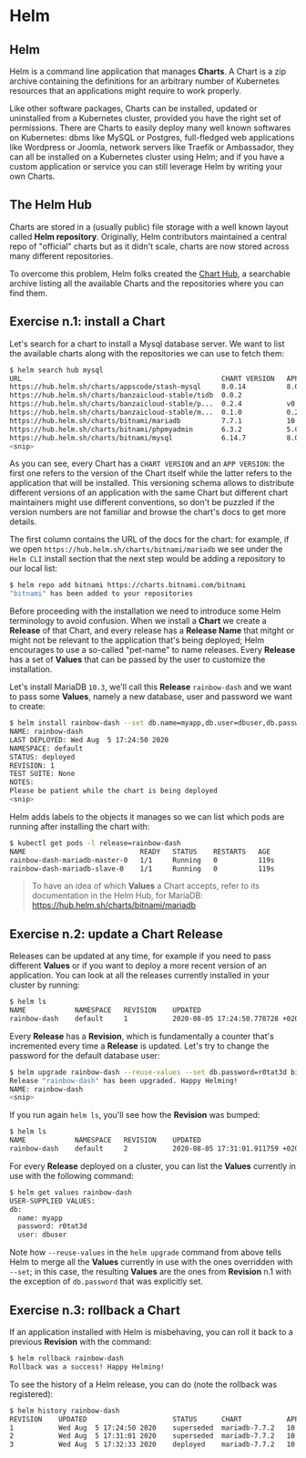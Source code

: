 # Helm

## Helm

Helm is a command line application that manages **Charts**. A Chart is a
zip archive containing the definitions for an arbitrary number of Kubernetes
resources that an applications might require to work properly.

Like other software packages, Charts can be installed, updated or uninstalled
from a Kubernetes cluster, provided you have the right set of permissions. There
are Charts to easily deploy many well known softwares on Kubernetes: dbms like MySQL
or Postgres, full-fledged web applications like Wordpress or Joomla, network servers
like Traefik or Ambassador, they can all be installed on a Kubernetes cluster using
Helm; and if you have a custom application or service you can still leverage Helm by
writing your own Charts.

## The Helm Hub

Charts are stored in a (usually public) file storage with a well known layout
called **Helm repository**. Originally, Helm contributors maintained a central repo
of "official" charts but as it didn't scale, charts are now stored across many different
repositories.

To overcome this problem, Helm folks created the [Chart Hub](https://hub.helm.sh/), a
searchable archive listing all the available Charts and the repositories where you can
find them.

## Exercise n.1: install a Chart

Let's search for a chart to install a Mysql database server. We want to list the available
charts along with the repositories we can use to fetch them:
```sh
$ helm search hub mysql
URL                                               	CHART VERSION	APP VERSION	DESCRIPTION
https://hub.helm.sh/charts/appscode/stash-mysql   	8.0.14       	8.0.14     	stash-mysql - MySQL database backup and restore...
https://hub.helm.sh/charts/banzaicloud-stable/tidb	0.0.2        	           	A TiDB Helm chart for Kubernetes
https://hub.helm.sh/charts/banzaicloud-stable/p...	0.2.4        	v0.11.0    	A Helm chart for prometheus mysql exporter with...
https://hub.helm.sh/charts/banzaicloud-stable/m...	0.1.0        	0.2.0      	A Helm chart for deploying the Oracle MySQL Ope...
https://hub.helm.sh/charts/bitnami/mariadb        	7.7.1        	10.3.23    	Fast, reliable, scalable, and easy to use open-...
https://hub.helm.sh/charts/bitnami/phpmyadmin     	6.3.2        	5.0.2      	phpMyAdmin is an mysql administration frontend
https://hub.helm.sh/charts/bitnami/mysql          	6.14.7       	8.0.21     	Chart to create a Highly available MySQL cluster
<snip>
```

As you can see, every Chart has a `CHART VERSION` and an `APP VERSION`: the first
one refers to the version of the Chart itself while the latter refers to
the application that will be installed. This versioning schema allows to distribute
different versions of an application with the same Chart but different chart maintainers
might use different conventions, so don't be puzzled if the version numbers are not
familiar and browse the chart's docs to get more details.

The first column contains the URL of the docs for the chart: for example, if we open
`https://hub.helm.sh/charts/bitnami/mariadb` we see under the `Helm CLI` install section
that the next step would be adding a repository to our local list:
```sh
$ helm repo add bitnami https://charts.bitnami.com/bitnami
"bitnami" has been added to your repositories
```

Before proceeding with the installation we need to introduce some Helm terminology
to avoid confusion. When we install a **Chart** we create a **Release** of that
Chart, and every release has a **Release Name** that mitght or might not be
relevant to the application that's being deployed; Helm encourages to use a
so-called "pet-name" to name releases. Every **Release** has a set of **Values**
that can be passed by the user to customize the installation.

Let's install MariaDB `10.3`, we'll call this **Release** `rainbow-dash` and we
want to pass some **Values**, namely a new database, user and password we want
to create:

```sh
$ helm install rainbow-dash --set db.name=myapp,db.user=dbuser,db.password=s3cr3t bitnami/mariadb
NAME: rainbow-dash
LAST DEPLOYED: Wed Aug  5 17:24:50 2020
NAMESPACE: default
STATUS: deployed
REVISION: 1
TEST SUITE: None
NOTES:
Please be patient while the chart is being deployed
<snip>
```

Helm adds labels to the objects it manages so we can list which pods are running after installing
the chart with:
```sh
$ kubectl get pods -l release=rainbow-dash
NAME                            READY   STATUS    RESTARTS   AGE
rainbow-dash-mariadb-master-0   1/1     Running   0          119s
rainbow-dash-mariadb-slave-0    1/1     Running   0          119s
```

> To have an idea of which **Values** a Chart accepts, refer to its documentation in the
> Helm Hub, for MariaDB: https://hub.helm.sh/charts/bitnami/mariadb

## Exercise n.2: update a Chart Release

Releases can be updated at any time, for example if you need to pass different
**Values** or if you want to deploy a more recent version of an application. You
can look at all the releases currently installed in your cluster by running:

```sh
$ helm ls
NAME        	NAMESPACE	REVISION	UPDATED                              	STATUS  	CHART        	APP VERSION
rainbow-dash	default  	1       	2020-08-05 17:24:50.778728 +0200 CEST	deployed	mariadb-7.7.2	10.3.23
```

Every **Release** has a **Revision**, which is fundamentally a counter that's
incremented every time a **Release** is updated. Let's try to change the password
for the default database user:

```sh
$ helm upgrade rainbow-dash --reuse-values --set db.password=r0tat3d bitnami/mariadb
Release "rainbow-dash" has been upgraded. Happy Helming!
NAME: rainbow-dash
<snip>
```

If you run again `helm ls`, you'll see how the **Revision** was bumped:

```sh
$ helm ls
NAME        	NAMESPACE	REVISION	UPDATED                              	STATUS  	CHART        	APP VERSION
rainbow-dash	default  	2       	2020-08-05 17:31:01.911759 +0200 CEST	deployed	mariadb-7.7.2	10.3.23
```

For every **Release** deployed on a cluster, you can list the **Values** currently
in use with the following command:

```sh
$ helm get values rainbow-dash
USER-SUPPLIED VALUES:
db:
  name: myapp
  password: r0tat3d
  user: dbuser
```

Note how `--reuse-values` in the `helm upgrade` command from above tells Helm to
merge all the **Values** currently in use with the ones overridden with `--set`;
in this case, the resulting **Values** are the ones from **Revision** n.1 with the
exception of `db.password` that was explicitly set.

## Exercise n.3: rollback a Chart

If an application installed with Helm is misbehaving, you can roll it back to a
previous **Revision** with the command:

```sh
$ helm rollback rainbow-dash
Rollback was a success! Happy Helming!
```

To see the history of a Helm release, you can do (note the rollback was registered):
```sh
$ helm history rainbow-dash
REVISION	UPDATED                 	STATUS    	CHART        	APP VERSION	DESCRIPTION
1       	Wed Aug  5 17:24:50 2020	superseded	mariadb-7.7.2	10.3.23    	Install complete
2       	Wed Aug  5 17:31:01 2020	superseded	mariadb-7.7.2	10.3.23    	Upgrade complete
3       	Wed Aug  5 17:32:33 2020	deployed   	mariadb-7.7.2	10.3.23    	Rollback to 1
```
